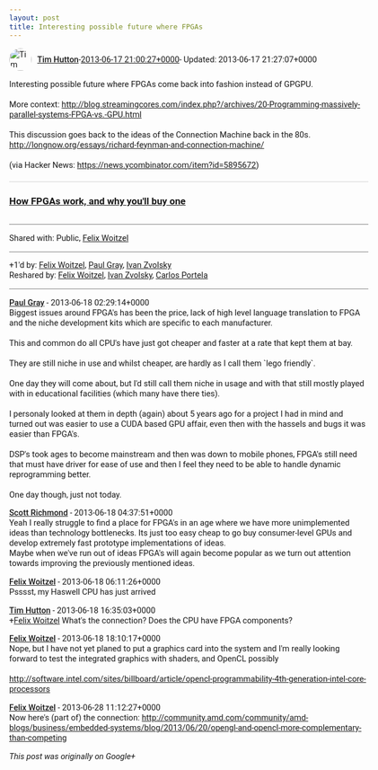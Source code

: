 ```yaml
---
layout: post
title: Interesting possible future where FPGAs
---
```


<html><head><meta charset="utf-8"><title>Interesting possible future where FPGAs come back into fashion instead of GPG...</title><style>body {font: 11pt Roboto, Arial, sans-serif; max-width: 640px; margin: 24px;}.author-photo {border-radius: 50%; margin-right: 10px; width: 40px;}.author {font-weight: 500;}.main-content {margin: 15px 0 15px;}.post-title {font-weight: bold;}.location {display: block; margin-top: 15px;}.location img {float: left; margin-right: 5px; width: 20px;}.media-link {display: inline-block; max-width: 100%; vertical-align: top;}.media-link p {margin-top: 5px; max-height: 4em; overflow: scroll;}.media {max-height: 100vh; max-width: 100%;}.video-placeholder {background: black; display: flex; height: 300px; max-width: 100%; width: 640px;}.play-icon {border-bottom: 30px solid transparent; border-left: 50px solid white; border-top: 30px solid transparent; color: white; margin: auto;}.album {max-height: 800px; overflow: scroll; width: calc(100vw - 48px);}.album .media-link {margin-right: 5px; max-width: 250px;}.album .media {max-height: 250px;}.link-embed {border-top: 1px solid lightgrey; display: block; margin-top: 20px;}.link-embed img {max-width: 100%;}.inline-link-embed {display: block;}.inline-link-embed img {vertical-align: middle;}.link-title {display: inline-block; font-size: medium; font-weight: 300; padding-left: 1em;}.reshare-attribution {display: block; font-weight: bold; margin-bottom: 10px;}.poll-image {margin-bottom: 5px; max-height: 300px; max-width: 500px;}.poll-choice {align-items: center; display: flex; margin-bottom: 5px; max-width: 500px;}.poll-choice-percentage {background-color: lightblue; height: 100%; left: 0; position: absolute; z-index: -1;}.poll-choice-selected {margin-right: 5px;}.poll-choice-results {border: 1px solid lightgray; border-radius: 5px; display: flex; line-height: 40px; overflow: hidden; padding: 0 8px; position: relative;}.poll-choice-results, .poll-choice-description {flex-grow: 1; margin-right: 10px;}.poll-choice-image {width: 100%;}.poll-choice-image, .poll-choice-image img {max-height: 40px; max-width: 100px;}.poll-choice-votes {max-height: 100px; overflow: auto;}.plus-entity-embed {color: black; display: block; text-decoration: none;}.plus-entity-embed-cover-photo {max-height: 300px; max-width: 100%;}.plus-entity-embed-info {padding: 0 1em 1em;}.plus-entity-embed-info h2 {font-weight: 500; margin: 10px 0;}.plus-entity-embed-info p {font-size: small; margin: 0;}.collection-owner-avatar {border-radius: 50%; border: 2px solid white; height: 40px; margin-top: -22px;}.visibility {padding: 1em 0; border-top: 1px solid grey;}.post-activity {padding: 1em 0; border-top: 1px solid grey;}.comments {border-top: 1px solid gray; padding-top: 1em;}.comment + .comment {margin-top: 1em;}.comment .media-link, .comment .inline-link-embed {margin-top: 5px;}</style></head><body><div style="margin-bottom:1em;"><div style="display:flex; align-items:center"><img class="author-photo" src="https://lh4.googleusercontent.com/-epo4ZZKNqEw/AAAAAAAAAAI/AAAAAAAAVSU/qu3LpcHEnoQ/s64-c/photo.jpg" alt="Tim Hutton"><a href="https://plus.google.com/+TimHutton" target="_blank" class="author">Tim Hutton</a> - <a target="_blank" href="https://plus.google.com/+TimHutton/posts/11eK6MfJ9yn">2013-06-17 21:00:27+0000</a><span> - Updated: 2013-06-17 21:27:07+0000</span></div><div class="main-content">Interesting possible future where FPGAs come back into fashion instead of GPGPU.<br><br>More context: <a rel="nofollow" target="_blank" href="http://blog.streamingcores.com/index.php?/archives/20-Programming-massively-parallel-systems-FPGA-vs.-GPU.html" class="ot-anchor bidi_isolate" jslog="10929; track:click" dir="ltr">http://blog.streamingcores.com/index.php?/archives/20-Programming-massively-parallel-systems-FPGA-vs.-GPU.html</a><br><br>This discussion goes back to the ideas of the Connection Machine back in the 80s. <a rel="nofollow" target="_blank" href="http://longnow.org/essays/richard-feynman-and-connection-machine/" class="ot-anchor bidi_isolate" jslog="10929; track:click" dir="ltr">http://longnow.org/essays/richard-feynman-and-connection-machine/</a><br><br>(via Hacker News: <a rel="nofollow" target="_blank" href="https://news.ycombinator.com/item?id=5895672" class="ot-anchor bidi_isolate" jslog="10929; track:click" dir="ltr">https://news.ycombinator.com/item?id=5895672</a>)</div><a href="http://www.yosefk.com/blog/how-fpgas-work-and-why-youll-buy-one.html" target="_blank" class="link-embed"><h3>  How FPGAs work, and why you&#39;ll buy one</h3><img src="http://yosefk.com/img/n/routing.png" alt=""></a></div><div class="visibility">Shared with: Public, <a href="https://plus.google.com/109537605874698880034">Felix Woitzel</a></div><div class="post-activity"><div class="plus-oners">+1'd by: <a href="https://plus.google.com/+FelixWoitzel">Felix Woitzel</a>, <a href="https://plus.google.com/+PaulGrayUK">Paul Gray</a>, <a href="https://plus.google.com/110973063220214963934">Ivan Zvolsky</a></div><div class="resharers">Reshared by: <a href="https://plus.google.com/+FelixWoitzel">Felix Woitzel</a>, <a href="https://plus.google.com/110973063220214963934">Ivan Zvolsky</a>, <a href="https://plus.google.com/102518372019255115707">Carlos Portela</a></div></div><div class="comments"><div class="comment"><a target="_blank" href="https://plus.google.com/+PaulGrayUK" class="author">Paul Gray</a><span class="time"> - 2013-06-18 02:29:14+0000</span><div class="comment-content">Biggest issues around FPGA&#39;s has been the price, lack of high level language translation to FPGA and the niche development kits which are specific to each manufacturer.<br><br>This and common do all CPU&#39;s have just got cheaper and faster at a rate that kept them at bay.<br><br>They are still niche in use and whilst cheaper, are hardly as I call them `lego friendly`.<br><br>One day they will come about, but I&#39;d still call them niche in usage and with that still mostly played with in educational facilities (which many have there ties).<br><br>I personaly looked at them in depth (again) about 5 years ago for a project I had in mind and turned out was easier to use a CUDA based GPU affair, even then with the hassels and bugs it was easier than FPGA&#39;s.<br><br>DSP&#39;s took ages to become mainstream and then was down to mobile phones, FPGA&#39;s still need that must have driver for ease of use and then I feel they need to be able to handle dynamic reprogramming better.<br><br>One day though, just not today.</div></div><div class="comment"><a target="_blank" href="https://plus.google.com/108535620465085916384" class="author">Scott Richmond</a><span class="time"> - 2013-06-18 04:37:51+0000</span><div class="comment-content">Yeah I really struggle to find a place for FPGA&#39;s in an age where we have more unimplemented ideas than technology bottlenecks. Its just too easy cheap to go buy consumer-level GPUs and develop extremely fast prototype implementations of ideas. <br>Maybe when we&#39;ve run out of ideas FPGA&#39;s will again become popular as we turn out attention towards improving the previously mentioned ideas.</div></div><div class="comment"><a target="_blank" href="https://plus.google.com/+FelixWoitzel" class="author">Felix Woitzel</a><span class="time"> - 2013-06-18 06:11:26+0000</span><div class="comment-content">Psssst, my Haswell CPU has just arrived</div></div><div class="comment"><a target="_blank" href="https://plus.google.com/+TimHutton" class="author">Tim Hutton</a><span class="time"> - 2013-06-18 16:35:03+0000</span><div class="comment-content"><span class="proflinkWrapper"><span class="proflinkPrefix">+</span><a class="proflink bidi_isolate" href="https://plus.google.com/109537605874698880034" oid="109537605874698880034" >Felix Woitzel</a></span> What&#39;s the connection? Does the CPU have FPGA components?</div></div><div class="comment"><a target="_blank" href="https://plus.google.com/+FelixWoitzel" class="author">Felix Woitzel</a><span class="time"> - 2013-06-18 18:10:17+0000</span><div class="comment-content">Nope, but I have not yet planed to put a graphics card into the system and I&#39;m really looking forward to test the integrated graphics with shaders, and OpenCL possibly<br><br><a rel="nofollow" target="_blank" href="http://software.intel.com/sites/billboard/article/opencl-programmability-4th-generation-intel-core-processors" class="ot-anchor bidi_isolate" jslog="10929; track:click" dir="ltr">http://software.intel.com/sites/billboard/article/opencl-programmability-4th-generation-intel-core-processors</a></div></div><div class="comment"><a target="_blank" href="https://plus.google.com/+FelixWoitzel" class="author">Felix Woitzel</a><span class="time"> - 2013-06-28 11:12:27+0000</span><div class="comment-content">Now here&#39;s (part of) the connection: <a rel="nofollow" target="_blank" href="http://community.amd.com/community/amd-blogs/business/embedded-systems/blog/2013/06/20/opengl-and-opencl-more-complementary-than-competing" class="ot-anchor bidi_isolate" jslog="10929; track:click" dir="ltr">http://community.amd.com/community/amd-blogs/business/embedded-systems/blog/2013/06/20/opengl-and-opencl-more-complementary-than-competing</a></div></div></div></body></html>

<i>This post was originally on Google+</i>